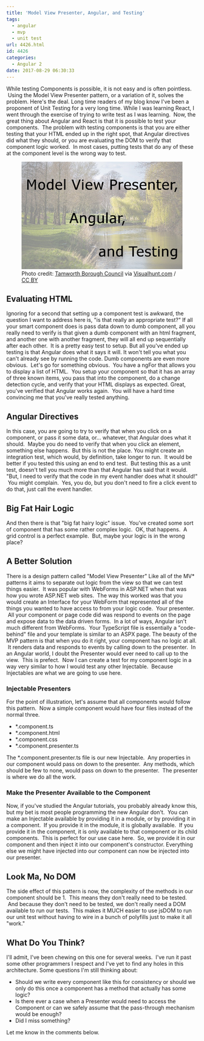 ```yaml
---
title: 'Model View Presenter, Angular, and Testing'
tags:
  - angular
  - mvp
  - unit test
url: 4426.html
id: 4426
categories:
  - Angular 2
date: 2017-08-29 06:30:33
---
```


While testing Components is possible, it is not easy and is often pointless.  Using the Model View Presenter pattern, or a variation of it, solves the problem. Here's the deal. Long time readers of my blog know I've been a proponent of Unit Testing for a very long time. While I was learning React, I went through the exercise of trying to write test as I was learning.  Now, the great thing about Angular and React is that it is possible to test your components.  The problem with testing components is that you are either testing that your HTML ended up in the right spot, that Angular directives did what they should, or you are evaluating the DOM to verify that component logic worked.  In most cases, putting tests that do any of these at the component level is the wrong way to test. <figure>![](/uploads/2017/08/2017-08-27.jpg "Model View Presenter, Angular, and Testing")<figcaption>Photo credit: [Tamworth Borough Council](//www.flickr.com/photos/tamworthboroughcouncil/15657023428/) via [Visualhunt.com](//visualhunt.com/re/e21893) / [ CC BY](//creativecommons.org/licenses/by/2.0/)</figcaption></figure>

<!-- more --> 

Evaluating HTML
---------------

Ignoring for a second that setting up a component test is awkward, the question I want to address here is, "is that really an appropriate test?" If all your smart component does is pass data down to dumb component, all you really need to verify is that given a dumb component with an html fragment, and another one with another fragment, they will all end up sequentially after each other.  It is a pretty easy test to setup. But all you've ended up testing is that Angular does what it says it will. It won't tell you what you can't already see by running the code. Dumb components are even more obvious.  Let's go for something obvious.  You have a ngFor that allows you to display a list of HTML.  You setup your component so that it has an array of three known items, you pass that into the component, do a change detection cycle, and verify that your HTML displays as expected. Great, you've verified that Angular works again.  You will have a hard time convincing me that you've really tested anything.

Angular Directives
------------------

In this case, you are going to try to verify that when you click on a component, or pass it some data, or... whatever, that Angular does what it should.  Maybe you do need to verify that when you click an element, something else happens.  But this is not the place. You might create an integration test, which would, by definition, take longer to run.  It would be better if you tested this using an end to end test.  But testing this as a unit test, doesn't tell you much more than that Angular has said that it would. "But, I need to verify that the code in my event handler does what it should!"  You might complain.  Yes, you do, but you don't need to fire a click event to do that, just call the event handler.

Big Fat Hair Logic
------------------

And then there is that "big fat hairy logic" issue.  You've created some sort of component that has some rather complex logic.  OK, that happens.  A grid control is a perfect example.  But, maybe your logic is in the wrong place?

A Better Solution
-----------------

There is a design pattern called "Model View Presenter" Like all of the MV* patterns it aims to separate out logic from the view so that we can test things easier.  It was popular with WebForms in ASP.NET when that was how you wrote ASP.NET web sites.  The way this worked was that you would create an Interface for your WebForm that represented all of the things you wanted to have access to from your logic code.  Your presenter.  All your component or page code did was respond to events on the page and expose data to the data driven forms.  In a lot of ways, Angular isn't much different from WebForms.  Your TypeScript file is essentially a "code-behind" file and your template is similar to an ASPX page. The beauty of the MVP pattern is that when you do it right, your component has no logic at all.  It renders data and responds to events by calling down to the presenter.  In an Angular world, I doubt the Presenter would ever need to call up to the view.  This is prefect.  Now I can create a test for my component logic in a way very similar to how I would test any other Injectable.  Because Injectables are what we are going to use here.

### Injectable Presenters

For the point of illustration, let's assume that all components would follow this pattern.  Now a simple component would have four files instead of the normal three.

*   *.component.ts
*   *.component.html
*   *.component.css
*   *.component.presenter.ts

The *.component.presenter.ts file is our new Injectable.  Any properties in our component would pass on down to the presenter.  Any methods, which should be few to none, would pass on down to the presenter.  The presenter is where we do all the work.

### Make the Presenter Available to the Component

Now, if you've studied the Angular tutorials, you probably already know this, but my bet is most people programming the new Angular don't.  You can make an Injectable available by providing it in a module, or by providing it in a component.  If you provide it in the module, it is globally available.  If you provide it in the component, it is only available to that component or its child components.  This is perfect for our use case here.  So, we provide it in our component and then inject it into our component's constructor. Everything else we might have injected into our component can now be injected into our presenter.

Look Ma, No DOM
---------------

The side effect of this pattern is now, the complexity of the methods in our component should be 1.  This means they don't really need to be tested.  And because they don't need to be tested, we don't really need a DOM available to run our tests.  This makes it MUCH easier to use jsDOM to run our unit test without having to wire in a bunch of polyfills just to make it all "work."

What Do You Think?
------------------

I'll admit, I've been chewing on this one for several weeks.  I've run it past some other programmers I respect and I've yet to find any holes in this architecture. Some questions I'm still thinking about:

*   Should we write every component like this for consistency or should we only do this once a component has a method that actually has some logic?
*   Is there ever a case when a Presenter would need to access the Component or can we safely assume that the pass-through mechanism would be enough?
*   Did I miss something?

Let me know in the comments below.
